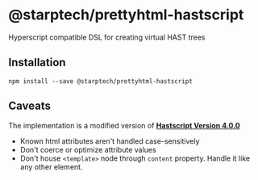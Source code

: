 # @starptech/prettyhtml-hastscript

Hyperscript compatible DSL for creating virtual HAST trees

## Installation

```
npm install --save @starptech/prettyhtml-hastscript
```

## Caveats

The implementation is a modified version of [**Hastscript Version 4.0.0**](https://github.com/syntax-tree/hastscript)

- Known html attributes aren't handled case-sensitively
- Don't coerce or optimize attribute values
- Don't house `<template>` node through `content` property. Handle it like any other element.
